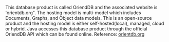 This database product is called OriendDB and the associated website is 'orientdb.org". The hosting model is multi-model which includes Documents, Graphs, and Object data models. This is an open-source product and the hosting model is either self-hosted(local), managed, cloud or hybrid. Java accesses this database product through the official OriendDB API which can be found online. 
Reference: [orientdb.org](orientdb.org)
